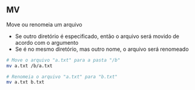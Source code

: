## MV

Move ou renomeia um arquivo

- Se outro diretório é especificado, então o arquivo será movido de acordo com o argumento
- Se é no mesmo diretório, mas outro nome, o arquivo será renomeado

```sh
# Move o arquivo "a.txt" para a pasta "/b"
mv a.txt /b/a.txt
```

```sh
# Renomeia o arquivo "a.txt" para "b.txt"
mv a.txt b.txt
```